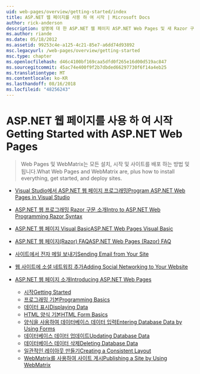 ```yaml
---
uid: web-pages/overview/getting-started/index
title: ASP.NET 웹 페이지를 사용 하 여 시작 | Microsoft Docs
author: rick-anderson
description: 설명에 대 한 ASP.NET 웹 페이지 ASP.NET Web Pages 및 새 Razor 구문을 HTML t를 사용 하 여 서버 코드를 결합 하 여 빠르고 쉬우며 간단한 방법을 제공 하는 중...
ms.author: riande
ms.date: 05/18/2012
ms.assetid: 99253c4e-a125-4c21-85e7-a6dd74d93892
msc.legacyurl: /web-pages/overview/getting-started
msc.type: chapter
ms.openlocfilehash: d46c4100bf169caa5dfd0f265e16d00d519ac847
ms.sourcegitcommit: 45ac74e400f9f2b7dbded66297730f6f14a4eb25
ms.translationtype: MT
ms.contentlocale: ko-KR
ms.lasthandoff: 08/16/2018
ms.locfileid: "48256243"
---
```

<a name="getting-started-with-aspnet-web-pages"></a><span data-ttu-id="bc56e-103">ASP.NET 웹 페이지를 사용 하 여 시작</span><span class="sxs-lookup"><span data-stu-id="bc56e-103">Getting Started with ASP.NET Web Pages</span></span>
====================
> <span data-ttu-id="bc56e-104">Web Pages 및 WebMatrix는 모든 설치, 시작 및 사이트를 배포 하는 방법 및 됩니다.</span><span class="sxs-lookup"><span data-stu-id="bc56e-104">What Web Pages and WebMatrix are, plus how to install everything, get started, and deploy sites.</span></span>


- [<span data-ttu-id="bc56e-105">Visual Studio에서 ASP.NET 웹 페이지 프로그래밍</span><span class="sxs-lookup"><span data-stu-id="bc56e-105">Program ASP.NET Web Pages in Visual Studio</span></span>](program-asp-net-web-pages-in-visual-studio.md)
- [<span data-ttu-id="bc56e-106">ASP.NET 웹 프로그래밍 Razor 구문 소개</span><span class="sxs-lookup"><span data-stu-id="bc56e-106">Intro to ASP.NET Web Programming Razor Syntax</span></span>](introducing-razor-syntax-c.md)
- [<span data-ttu-id="bc56e-107">ASP.NET 웹 페이지 Visual Basic</span><span class="sxs-lookup"><span data-stu-id="bc56e-107">ASP.NET Web Pages Visual Basic</span></span>](introducing-razor-syntax-vb.md)
- [<span data-ttu-id="bc56e-108">ASP.NET 웹 페이지(Razor) FAQ</span><span class="sxs-lookup"><span data-stu-id="bc56e-108">ASP.NET Web Pages (Razor) FAQ</span></span>](aspnet-web-pages-razor-faq.md)
- [<span data-ttu-id="bc56e-109">사이트에서 전자 메일 보내기</span><span class="sxs-lookup"><span data-stu-id="bc56e-109">Sending Email from Your Site</span></span>](11-adding-email-to-your-web-site.md)
- [<span data-ttu-id="bc56e-110">웹 사이트에 소셜 네트워킹 추가</span><span class="sxs-lookup"><span data-stu-id="bc56e-110">Adding Social Networking to Your Website</span></span>](13-adding-social-networking-to-your-web-site.md)
- [<span data-ttu-id="bc56e-111">ASP.NET 웹 페이지 소개</span><span class="sxs-lookup"><span data-stu-id="bc56e-111">Introducing ASP.NET Web Pages</span></span>](introducing-aspnet-web-pages-2/index.md)

    - [<span data-ttu-id="bc56e-112">시작</span><span class="sxs-lookup"><span data-stu-id="bc56e-112">Getting Started</span></span>](introducing-aspnet-web-pages-2/getting-started.md)
    - [<span data-ttu-id="bc56e-113">프로그래밍 기본</span><span class="sxs-lookup"><span data-stu-id="bc56e-113">Programming Basics</span></span>](introducing-aspnet-web-pages-2/intro-to-web-pages-programming.md)
    - [<span data-ttu-id="bc56e-114">데이터 표시</span><span class="sxs-lookup"><span data-stu-id="bc56e-114">Displaying Data</span></span>](introducing-aspnet-web-pages-2/displaying-data.md)
    - [<span data-ttu-id="bc56e-115">HTML 양식 기본</span><span class="sxs-lookup"><span data-stu-id="bc56e-115">HTML Form Basics</span></span>](introducing-aspnet-web-pages-2/form-basics.md)
    - [<span data-ttu-id="bc56e-116">양식을 사용하여 데이터베이스 데이터 입력</span><span class="sxs-lookup"><span data-stu-id="bc56e-116">Entering Database Data by Using Forms</span></span>](introducing-aspnet-web-pages-2/entering-data.md)
    - [<span data-ttu-id="bc56e-117">데이터베이스 데이터 업데이트</span><span class="sxs-lookup"><span data-stu-id="bc56e-117">Updating Database Data</span></span>](introducing-aspnet-web-pages-2/updating-data.md)
    - [<span data-ttu-id="bc56e-118">데이터베이스 데이터 삭제</span><span class="sxs-lookup"><span data-stu-id="bc56e-118">Deleting Database Data</span></span>](introducing-aspnet-web-pages-2/deleting-data.md)
    - [<span data-ttu-id="bc56e-119">일관적인 레이아웃 만들기</span><span class="sxs-lookup"><span data-stu-id="bc56e-119">Creating a Consistent Layout</span></span>](introducing-aspnet-web-pages-2/layouts.md)
    - [<span data-ttu-id="bc56e-120">WebMatrix를 사용하여 사이트 게시</span><span class="sxs-lookup"><span data-stu-id="bc56e-120">Publishing a Site by Using WebMatrix</span></span>](introducing-aspnet-web-pages-2/publishing.md)
